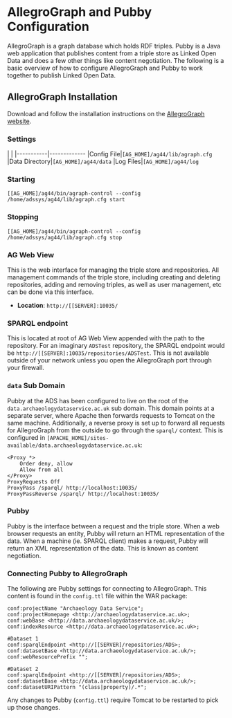 AllegroGraph and Pubby Configuration
====================================

AllegroGraph is a graph database which holds RDF triples. Pubby is a Java web application that publishes content from a triple store as Linked Open Data and does a few other things like content negotiation. The following is a basic overview of how to configure AllegroGraph and Pubby to work together to publish Linked Open Data.

AllegroGraph Installation
-------------------------

Download and follow the installation instructions on the [AllegroGraph website](http://www.franz.com/agraph/downloads/).

### Settings ###

|           |
|-----------|-------------
|Config File|`[AG_HOME]/ag44/lib/agraph.cfg`
|Data Directory|`[AG_HOME]/ag44/data`
|Log Files|`[AG_HOME]/ag44/log`

### Starting ###

```
[[AG_HOME]/ag44/bin/agraph-control --config /home/adssys/ag44/lib/agraph.cfg start
```

### Stopping ###

```
[[AG_HOME]/ag44/bin/agraph-control --config /home/adssys/ag44/lib/agraph.cfg stop
```

### AG Web View ###

This is the web interface for managing the triple store and repositories. All management commands of the triple store, including creating and deleting repositories, adding and removing triples, as well as user management, etc can be done via this interface.

+ __Location__: `http://[[SERVER]:10035/`

### SPARQL endpoint ###

This is located at root of AG Web View appended with the path to the repository.  For an imaginary `ADSTest` repository, the SPARQL endpoint would be `http://[[SERVER]:10035/repositories/ADSTest`. This is not available outside of your network unless you open the AllegroGraph port through your firewall.

### `data` Sub Domain ###

Pubby at the ADS has been configured to live on the root of the `data.archaeologydataservice.ac.uk` sub domain.  This domain points at a separate server, where Apache then forwards requests to Tomcat on the same machine.  Additionally, a reverse proxy is set up to forward all requests for AllegroGraph from the outside to go through the `sparql/` context.  This is configured in `[APACHE_HOME]/sites-available/data.archaeologydataservice.ac.uk`:

```
<Proxy *>
    Order deny, allow
    Allow from all
</Proxy>
ProxyRequests Off
ProxyPass /sparql/ http://localhost:10035/
ProxyPassReverse /sparql/ http://localhost:10035/
```

### Pubby ###

Pubby is the interface between a request and the triple store. When a web browser requests an entity, Pubby will return an HTML representation of the data. When a machine (ie. SPARQL client) makes a request, Pubby will return an XML representation of the data. This is known as content negotiation. 

### Connecting Pubby to AllegroGraph ###

The following are Pubby settings for connecting to AllegroGraph. This content is found in the `config.ttl` file within the WAR package:

```
conf:projectName "Archaeology Data Service";
conf:projectHomepage <http://archaeologydataservice.ac.uk>;
conf:webBase <http://data.archaeologydataservice.ac.uk/>;
conf:indexResource <http://data.archaeologydataservice.ac.uk>;

#Dataset 1
conf:sparqlEndpoint <http://[[SERVER]/repositories/ADS>;
conf:datasetBase <http://data.archaeologydataservice.ac.uk/>;
conf:webResourcePrefix "";

#Dataset 2
conf:sparqlEndpoint <http://[[SERVER]/repositories/ADS>;
conf:datasetBase <http://data.archaeologydataservice.ac.uk/>;
conf:datasetURIPattern "(class|property)/.*";
```

Any changes to Pubby (`config.ttl`) require Tomcat to be restarted to pick up those changes.